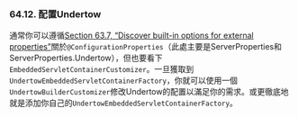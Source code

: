 ### 64.12. 配置Undertow

通常你可以遵循[Section 63.7, “Discover built-in options for external properties”](http://docs.spring.io/spring-boot/docs/current-SNAPSHOT/reference/htmlsingle/#howto-discover-build-in-options-for-external-properties)關於`@ConfigurationProperties`（此處主要是ServerProperties和ServerProperties.Undertow），但也要看下`EmbeddedServletContainerCustomizer`。一旦獲取到`UndertowEmbeddedServletContainerFactory`，你就可以使用一個`UndertowBuilderCustomizer`修改Undertow的配置以滿足你的需求。或更徹底地就是添加你自己的`UndertowEmbeddedServletContainerFactory`。
